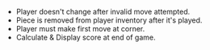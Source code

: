 * Player doesn't change after invalid move attempted.
* Piece is removed from player inventory after it's played.
* Player must make first move at corner.
* Calculate & Display score at end of game.
